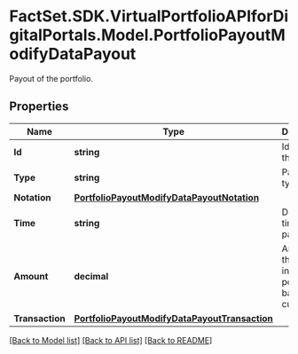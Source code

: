 # FactSet.SDK.VirtualPortfolioAPIforDigitalPortals.Model.PortfolioPayoutModifyDataPayout
Payout of the portfolio.

## Properties

Name | Type | Description | Notes
------------ | ------------- | ------------- | -------------
**Id** | **string** | Identifier of the payout. | 
**Type** | **string** | Payout type.  | [optional] 
**Notation** | [**PortfolioPayoutModifyDataPayoutNotation**](PortfolioPayoutModifyDataPayoutNotation.md) |  | [optional] 
**Time** | **string** | Date and time of the payout. | [optional] 
**Amount** | **decimal** | Amount of the payout in the portfolio&#39;s base currency. | [optional] 
**Transaction** | [**PortfolioPayoutModifyDataPayoutTransaction**](PortfolioPayoutModifyDataPayoutTransaction.md) |  | [optional] 

[[Back to Model list]](../README.md#documentation-for-models) [[Back to API list]](../README.md#documentation-for-api-endpoints) [[Back to README]](../README.md)


